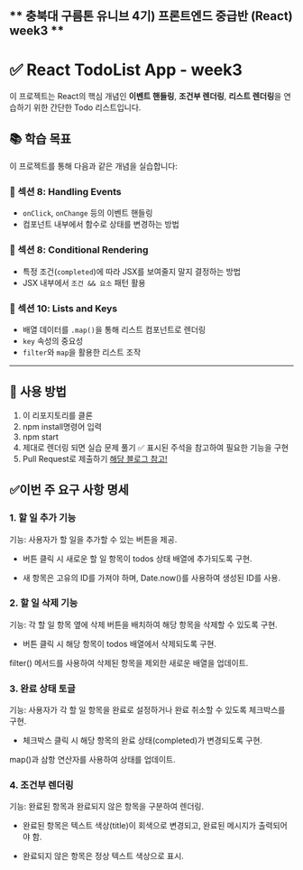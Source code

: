 
** 충북대 구름톤 유니브 4기) 프론트엔드 중급반 (React) week3 **
---
# ✅ React TodoList App - week3

이 프로젝트는 React의 핵심 개념인 **이벤트 핸들링**, **조건부 렌더링**, **리스트 렌더링**을 연습하기 위한 간단한 Todo 리스트입니다.

## 📚 학습 목표

이 프로젝트를 통해 다음과 같은 개념을 실습합니다:

### 🔸 섹션 8: Handling Events
- `onClick`, `onChange` 등의 이벤트 핸들링
- 컴포넌트 내부에서 함수로 상태를 변경하는 방법

### 🔸 섹션 8: Conditional Rendering
- 특정 조건(`completed`)에 따라 JSX를 보여줄지 말지 결정하는 방법
- JSX 내부에서 `조건 && 요소` 패턴 활용

### 🔸 섹션 10: Lists and Keys
- 배열 데이터를 `.map()`을 통해 리스트 컴포넌트로 렌더링
- `key` 속성의 중요성
- `filter`와 `map`을 활용한 리스트 조작

---

## 🚀 사용 방법

1. 이 리포지토리를 클론
2. npm install명령어 입력
3. npm start
4. 제대로 렌더링 되면 실습 문제 풀기 ✅ 표시된 주석을 참고하여 필요한 기능을 구현
5. Pull Request로 제출하기
[해당 블로그 참고!](https://kg-dlife.tistory.com/45)

## ✅이번 주 요구 사항 명세
### 1. 할 일 추가 기능
기능: 사용자가 할 일을 추가할 수 있는 버튼을 제공.

* 버튼 클릭 시 새로운 할 일 항목이 todos 상태 배열에 추가되도록 구현.

* 새 항목은 고유의 ID를 가져야 하며, Date.now()를 사용하여 생성된 ID를 사용.

### 2. 할 일 삭제 기능
기능: 각 할 일 항목 옆에 삭제 버튼을 배치하여 해당 항목을 삭제할 수 있도록 구현.

* 버튼 클릭 시 해당 항목이 todos 배열에서 삭제되도록 구현.

filter() 메서드를 사용하여 삭제된 항목을 제외한 새로운 배열을 업데이트.

### 3. 완료 상태 토글
기능: 사용자가 각 할 일 항목을 완료로 설정하거나 완료 취소할 수 있도록 체크박스를 구현.

* 체크박스 클릭 시 해당 항목의 완료 상태(completed)가 변경되도록 구현.

map()과 삼항 연산자를 사용하여 상태를 업데이트.

### 4. 조건부 렌더링
기능: 완료된 항목과 완료되지 않은 항목을 구분하여 렌더링.


* 완료된 항목은 텍스트 색상(title)이 회색으로 변경되고, 완료된 메시지가 출력되어야 함.

* 완료되지 않은 항목은 정상 텍스트 색상으로 표시.
